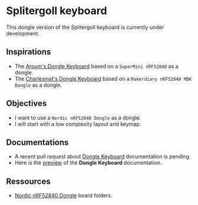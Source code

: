 # Splitergoll keyboard

This dongle version of the Splitergoll keyboard is currently under development.

## Inspirations

- The [Aroum's Dongle Keyboard](https://github.com/aroum/zmk-enki42-dongle) based on a `SuperMini nRF52840` as a dongle.
- The [Charlesmst's Dongle Keyboard](https://github.com/charlesmst/zmk-enki42-dongle) based on a `Makerdiary nRF52840 MDK Dongle` as a dongle.

## Objectives

- I want to use a `Nordic nRF52840 Dongle` as a dongle.
- I will start with a low complexity layout and keymap.

## Documentations

- A recent pull request about [Dongle Keyboard](https://github.com/zmkfirmware/zmk/pull/2401) documentation is pending.
- Here is the [preview](https://deploy-preview-2401--zmk.netlify.app/docs/features/dongle) of the **Dongle Keyboard** documentation.

## Ressources

- [Nordic nRF52840 Dongle](https://github.com/zephyrproject-rtos/zephyr/tree/main/boards/nordic/nrf52840dongle) board folders.